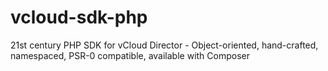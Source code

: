 vcloud-sdk-php
==============

21st century PHP SDK for vCloud Director - Object-oriented, hand-crafted, namespaced, PSR-0 compatible, available with Composer
